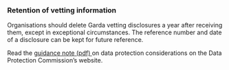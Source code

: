 ###  Retention of vetting information

Organisations should delete Garda vetting disclosures a year after receiving
them, except in exceptional circumstances. The reference number and date of a
disclosure can be kept for future reference.

Read the [ guidance note (pdf)
](https://www.dataprotection.ie/sites/default/files/uploads/2021-05/Garda%20Vetting%20April%202021..pdf)
on data protection considerations on the Data Protection Commission’s website.
